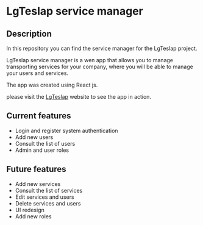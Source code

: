 # LgTeslap service manager

## Description

In this repository you can find the service manager for the LgTeslap project.

LgTeslap service manager is a wen app that allows you to manage transporting services for your company, where you will be able to manage your users and services.

The app was created using React js.

please visit the [LgTeslap](https://legteslpa.prodution.up.railway.app/) website to see the app in action.

## Current features

- Login and register system authentication
- Add new users
- Consult the list of users
- Admin and user roles

## Future features

- Add new services
- Consult the list of services
- Edit services and users
- Delete services and users
- UI redesign
- Add new roles
